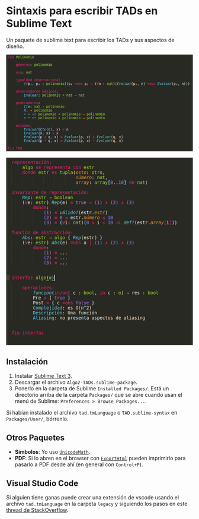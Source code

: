 # Sintaxis para escribir TADs en Sublime Text

Un paquete de sublime text para escribir los TADs y sus aspectos de diseño.


![Imagen](./imagenes/ejemplo_tad.png)

![Imagen](./imagenes/ejemplo_design.jpeg)


## Instalación

1. Instalar [Sublime Text 3](https://www.sublimetext.com/3).
2. Descargar el archivo `Algo2-TADs.sublime-package`.
3. Ponerlo en la carpeta de Sublime `Installed Packages/`. Está un directorio arriba de la carpeta `Packages/` que se abre cuando usan el menú de Sublime: `Preferences > Browse Packages...`.

Si habían instalado el archivo `tad.tmLanguage` o `TAD.sublime-syntax` en `Packages/User/`, bórrenlo.

## Otros Paquetes

* **Símbolos**: Yo uso [`UnicodeMath`](https://github.com/mvoidex/UnicodeMath).
* **PDF**: Si lo abren en el browser con [`ExportHtml`](https://packagecontrol.io/packages/ExportHtml) pueden imprimirlo para pasarlo a PDF desde ahí (en general con `Control+P`).

## Visual Studio Code

Si alguien tiene ganas puede crear una extensión de vscode usando el archivo `tad.tmLanguage` en la carpeta `legacy` y siguiendo los pasos en este [thread de StackOverflow](https://stackoverflow.com/questions/30687783/create-custom-language-in-visual-studio-code).